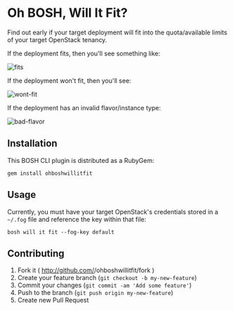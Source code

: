 # Oh BOSH, Will It Fit?

Find out early if your target deployment will fit into the quota/available limits of your target OpenStack tenancy.

If the deployment fits, then you'll see something like:

![fits](https://www.evernote.com/shard/s3/sh/ce1c2d81-0070-4702-aa84-c426b777429d/0dd99134d3abab7dabd9d4e6cba23349/deep/0/drnic@drnic----gems-ohboshwillitfit---zsh---204-51.png)

If the deployment won't fit, then you'll see:

![wont-fit](https://www.evernote.com/shard/s3/sh/c72b4de3-5955-4c82-9248-d50a46bab36c/0ee172f27ee41311101b029bfa34e04e/deep/0/drnic@drnic----gems-ohboshwillitfit---zsh---204-51.png)

If the deployment has an invalid flavor/instance type:

![bad-flavor](https://www.evernote.com/shard/s3/sh/6d4a3c49-c841-455e-ab4b-039baae6dbd3/c904e89a317e870dea78a84bbaa6e6ae/deep/0/drnic@drnic----gems-ohboshwillitfit---zsh---204-51.png)

## Installation

This BOSH CLI plugin is distributed as a RubyGem:

```
gem install ohboshwillitfit
```

## Usage

Currently, you must have your target OpenStack's credentials stored in a `~/.fog` file and reference the key within that file:

```
bosh will it fit --fog-key default
```

## Contributing

1. Fork it ( http://github.com/<my-github-username>/ohboshwillitfit/fork )
2. Create your feature branch (`git checkout -b my-new-feature`)
3. Commit your changes (`git commit -am 'Add some feature'`)
4. Push to the branch (`git push origin my-new-feature`)
5. Create new Pull Request
